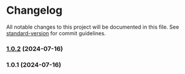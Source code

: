 # Changelog

All notable changes to this project will be documented in this file. See [standard-version](https://github.com/conventional-changelog/standard-version) for commit guidelines.

### [1.0.2](https://github.com/thanhquing/floating-chat-bot/compare/v1.0.1...v1.0.2) (2024-07-16)

### 1.0.1 (2024-07-16)
